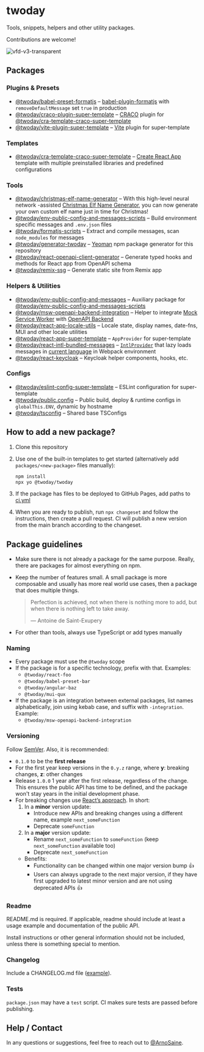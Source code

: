 # twoday

Tools, snippets, helpers and other utility packages.

Contributions are welcome!

![vfd-v3-transparent](https://user-images.githubusercontent.com/93318583/139236084-749639e8-c743-4c1b-9259-bfa26c251d00.png)

## Packages

### Plugins & Presets

- [@twoday/babel-preset-formatjs](/packages/babel-preset-formatjs) – [babel-plugin-formatjs](https://formatjs.io/docs/tooling/babel-plugin/) with `removeDefaultMessage` set `true` in production
- [@twoday/craco-plugin-super-template](/packages/craco-plugin-super-template) – [CRACO](https://github.com/gsoft-inc/craco) plugin for [@twoday/cra-template-craco-super-template](/packages/cra-template-craco-super-template)
- [@twoday/vite-plugin-super-template](/packages/vite-plugin-super-template) – [Vite](https://vitejs.dev/) plugin for super-template

### Templates

- [@twoday/cra-template-craco-super-template](/packages/cra-template-craco-super-template) – [Create React App](https://create-react-app.dev/) template with multiple preinstalled libraries and predefined configurations

### Tools

- [@twoday/christmas-elf-name-generator](/packages/christmas-elf-name-generator) – With this high-level neural network -assisted [Christmas Elf Name Generator](https://twoday-dev.github.io/twoday/christmas-elf-name-generator/), you can now generate your own custom elf name just in time for Christmas!
- [@twoday/env-public-config-and-messages-scripts](/packages/env-public-config-and-messages-scripts) – Build environment specific messages and `.env.json` files
- [@twoday/formatjs-scripts](/packages/formatjs-scripts) – Extract and compile messages, scan `node_modules` for messages
- [@twoday/generator-twoday](/packages/generator-twoday) – [Yeoman](https://yeoman.io) npm package generator for this repository
- [@twoday/react-openapi-client-generator](/packages/react-openapi-client-generator) – Generate typed hooks and methods for React app from OpenAPI schema
- [@twoday/remix-ssg](/packages/remix-ssg) – Generate static site from Remix app

### Helpers & Utilities

- [@twoday/env-public-config-and-messages](/packages/env-public-config-and-messages) – Auxiliary package for [@twoday/env-public-config-and-messages-scripts](/packages/env-public-config-and-messages-scripts)
- [@twoday/msw-openapi-backend-integration](/packages/msw-openapi-backend-integration) – Helper to integrate [Mock Service Worker](https://mswjs.io/) with [OpenAPI Backend](https://github.com/anttiviljami/openapi-backend)
- [@twoday/react-app-locale-utils](/packages/react-app-locale-utils) – Locale state, display names, date-fns, MUI and other locale utilities
- [@twoday/react-app-super-template](/packages/react-app-super-template) – `AppProvider` for super-template
- [@twoday/react-intl-bundled-messages](/packages/react-intl-bundled-messages) – [`IntlProvider`](https://formatjs.io/docs/react-intl/components/) that lazy loads messages in [current language](/packages/react-app-locale-utils#usage) in Webpack environment
- [@twoday/react-keycloak](/packages/react-keycloak) – Keycloak helper components, hooks, etc.

### Configs

- [@twoday/eslint-config-super-template](/packages/eslint-config-super-template) – ESLint configuration for super-template
- [@twoday/public.config](/packages/public.config) – Public build, deploy & runtime configs in `globalThis.ENV`, dynamic by hostname
- [@twoday/tsconfig](/packages/tsconfig) – Shared base TSConfigs

## How to add a new package?

1. Clone this repository
2. Use one of the built-in templates to get started (alternatively add `packages/<new-package>` files manually):

   ```sh
   npm install
   npx yo @twoday/twoday
   ```

3. If the package has files to be deployed to GitHub Pages, add paths to [ci.yml](.github/workflows/ci.yml#L45)
4. When you are ready to publish, run `npx changeset` and follow the instructions, then create a pull request. CI will publish a new version from the main branch according to the changeset.

## Package guidelines

- Make sure there is not already a package for the same purpose. Really, there are packages for almost everything on npm.
- Keep the number of features small. A small package is more composable and usually has more real world use cases, then a package that does multiple things.

  > Perfection is achieved, not when there is nothing more to add, but when there is nothing left to take away.
  >
  > — Antoine de Saint-Exupery

- For other than tools, always use TypeScript or add types manually

### Naming

- Every package must use the `@twoday` scope
- If the package is for a specific technology, prefix with that. Examples:
  - `@twoday/react-foo`
  - `@twoday/babel-preset-bar`
  - `@twoday/angular-baz`
  - `@twoday/mui-qux`
- If the package is an integration between external packages, list names alphabetically, join using kebab case, and suffix with `-integration`. Example:
  - `@twoday/msw-openapi-backend-integration`

### Versioning

Follow [SemVer](https://semver.org/). Also, it is recommended:

- `0.1.0` to be the **first release**
- For the first year keep versions in the `0.y.z` range, where **y**: breaking changes, **z**: other changes
- Release `1.0.0` 1 year after the first release, regardless of the change. This ensures the public API has time to be defined, and the package won't stay years in the initial development phase.
- For breaking changes use [React’s approach](https://reactjs.org/blog/2016/02/19/new-versioning-scheme.html#breaking-changes). In short:
  1. In a **minor** version update:
     - Introduce new APIs and breaking changes using a different name, example `next_someFunction`
     - Deprecate `someFunction`
  2. In a **major** version update:
     - Rename `next_someFunction` to `someFunction` (keep `next_someFunction` available too)
     - Deprecate `next_someFunction`
  - Benefits:
    - Functionality can be changed within one major version bump 👍
    - Users can always upgrade to the next major version, if they have first upgraded to latest minor version and are not using deprecated APIs 👍

### Readme

README.md is required. If applicable, readme should include at least a usage example and documentation of the public API.

Install instructions or other general information should not be included, unless there is something special to mention.

### Changelog

Include a CHANGELOG.md file ([example](/packages/react-app-locale-utils/CHANGELOG.md)).

### Tests

`package.json` may have a `test` script. CI makes sure tests are passed before publishing.

## Help / Contact

In any questions or suggestions, feel free to reach out to [@ArnoSaine](https://github.com/ArnoSaine).
